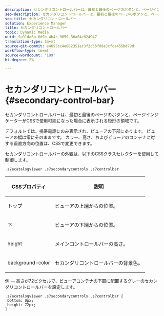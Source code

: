 ```yaml
---
description: セカンダリコントロールバーは、最初と最後のページのボタンと、ページインジケーターがCSSで使用可能になった場合に表示される矩形の領域です。
seo-description: セカンダリコントロールバーは、最初と最後のページのボタンと、ページインジケーターがCSSで使用可能になった場合に表示される矩形の領域です。
seo-title: セカンダリコントロールバー
solution: Experience Manager
title: セカンダリコントロールバー
topic: Dynamic Media
uuid: 9a91da6b-0d9b-4b4c-9659-86a64e624947
translation-type: tm+mt
source-git-commit: e4695cc4e882351ec3f2c55fd8a3cfca455bd79d
workflow-type: tm+mt
source-wordcount: '199'
ht-degree: 2%

---
```



# セカンダリコントロールバー{#secondary-control-bar}

セカンダリコントロールバーは、最初と最後のページのボタンと、ページインジケーターがCSSで使用可能になった場合に表示される矩形の領域です。

デフォルトでは、携帯電話にのみ表示され、ビューアの下部にあります。 ビューアの幅は常にそのままです。 カラー、高さ、およびビューアのコンテナに対する垂直方向の位置は、CSSで変更できます。

セカンダリコントロールバーの外観は、以下のCSSクラスセレクターを使用して制御します。

`.s7ecatalogviewer .s7secondarycontrols .s7controlbar`

<table id="table_2C8D322F57114A72B43053CB4539C65C"> 
 <thead> 
  <tr> 
   <th colname="col1" class="entry"> <p> CSSプロパティ </p> </th> 
   <th colname="col2" class="entry"> <p>説明 </p> </th> 
  </tr> 
 </thead>
 <tbody> 
  <tr> 
   <td colname="col1"> <p> <span class="codeph"> トップ </span> </p> </td> 
   <td colname="col2"> <p>ビューアの上端からの位置。 </p> </td> 
  </tr> 
  <tr> 
   <td colname="col1"> <p> <span class="codeph"> 下 </span> </p> </td> 
   <td colname="col2"> <p>ビューアの下端からの位置。 </p> </td> 
  </tr> 
  <tr> 
   <td colname="col1"> <p> <span class="codeph"> height </span> </p> </td> 
   <td colname="col2"> <p>メインコントロールバーの高さ。 </p> </td> 
  </tr> 
  <tr> 
   <td colname="col1"> <p> <span class="codeph"> background-color  </span> </p> </td> 
   <td colname="col2"> <p>セカンダリコントロールバーの背景色。 </p> </td> 
  </tr> 
 </tbody> 
</table>

例 — 高さが72ピクセルで、ビューアコンテナの下部に配置するグレーのセカンダリコントロールバーを設定します。

```
.s7ecatalogviewer .s7secondarycontrols .s7controlbar {  
 bottom: 0px; 
 height: 72px; 
}
```

